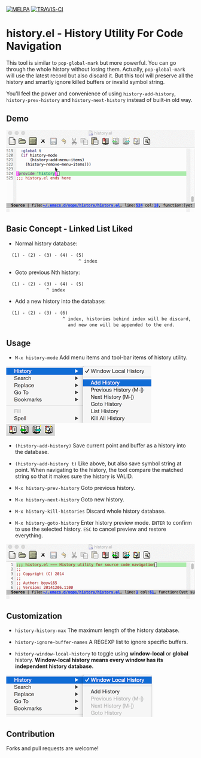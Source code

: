[![MELPA](http://melpa.org/packages/history-badge.svg)](http://melpa.org/#/history)
[![TRAVIS-CI](https://travis-ci.org/boyw165/history.svg?branch=master)](https://travis-ci.org/boyw165/history)

history.el - History Utility For Code Navigation
================================================

This tool is similar to `pop-global-mark` but more powerful.
You can go through the whole history without losing them. Actually, `pop-global-mark` will use the latest record but also discard it. But this tool will preserve all the history and smartly ignore killed buffers or invalid symbol string.

You'll feel the power and convenience of using `history-add-history`, `history-prev-history` and `history-next-history` instead of built-in old way.

Demo
----
![history screenshot](demo/all.gif "history demo")

Basic Concept - Linked List Liked
---------------------------------
* Normal history database:

```
  (1) - (2) - (3) - (4) - (5)
                           ^ index
```

* Goto previous Nth history:

```
  (1) - (2) - (3) - (4) - (5)
               ^ index
```

* Add a new history into the database:

```
  (1) - (2) - (3) - (6)
                     ^ index, histories behind index will be discard,
                       and new one will be appended to the end.
```

Usage
-----
* `M-x history-mode` Add menu items and tool-bar items of history utility.

![history screenshot](demo/menu.png "history menu")
![history screenshot](demo/toolbar.png "history tool-bar")

* `(history-add-history)` Save current point and buffer as a history into the database.

* `(history-add-history t)` Like above, but also save symbol string at point. When navigating to the history, the tool compare the matched string so that it makes sure the history is VALID.

* `M-x history-prev-history` Goto previous history.

* `M-x history-next-history` Goto new history.

* `M-x history-kill-histories` Discard whole history database.

* `M-x history-goto-history` Enter history preview mode. `ENTER` to confirm to use the selected history. `ESC` to cancel preview and restore everything.

![history screenshot](demo/history-goto-history.gif "goto history interactively")

Customization
-------------
* `history-history-max` The maximum length of the history database.

* `history-ignore-buffer-names` A REGEXP list to ignore specific buffers.

* `history-window-local-history` to toggle using **window-local** or **global** history. __Window-local history means every window has its independent history database.__

![history screenshot](demo/window-local-history.png "history tool-bar")

Contribution
------------
Forks and pull requests are welcome!
